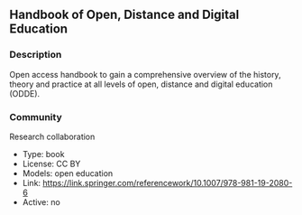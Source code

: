 ## Handbook of Open, Distance and Digital Education

### Description

Open access handbook to gain a comprehensive overview of the history, theory and practice at all levels of open,
distance and digital education (ODDE).

### Community

Research collaboration

- Type: book
- License: CC BY
- Models: open education
- Link: https://link.springer.com/referencework/10.1007/978-981-19-2080-6
- Active: no
